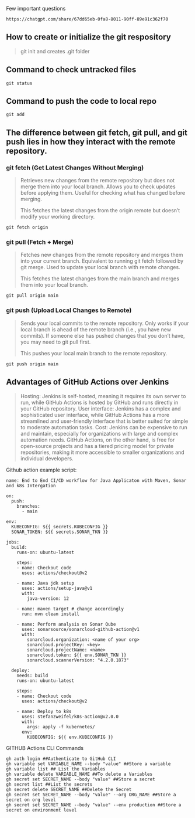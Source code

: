 Few important questions
```
https://chatgpt.com/share/67dd65eb-0fa8-8011-90ff-89e91c362f70
```

## How to create or initialize the git respository
>git init and creates .git folder

## Command to check untracked files
```
git status
```
## Command to push the code to local repo
``` 
git add
```
## The difference between git fetch, git pull, and git push lies in how they interact with the remote repository.
### git fetch (Get Latest Changes Without Merging)
>   Retrieves new changes from the remote repository but does not merge them into your local branch.
>   Allows you to check updates before applying them.
>   Useful for checking what has changed before merging.
>
>   This fetches the latest changes from the origin remote but doesn’t modify your working directory.
```
git fetch origin
```

### git pull (Fetch + Merge)
>   Fetches new changes from the remote repository and merges them into your current branch.
>   Equivalent to running git fetch followed by git merge.
>   Used to update your local branch with remote changes.
>
>   This fetches the latest changes from the main branch and merges them into your local branch.
```
git pull origin main
```

### git push (Upload Local Changes to Remote)
>   Sends your local commits to the remote repository.
>   Only works if your local branch is ahead of the remote branch (i.e., you have new commits).
>   If someone else has pushed changes that you don’t have, you may need to git pull first.
>
>   This pushes your local main branch to the remote repository.
```
git push origin main
```

## Advantages of GitHub Actions over Jenkins
> Hosting: Jenkins is self-hosted, meaning it requires its own server to run, while GitHub Actions is hosted by GitHub and runs directly in your GitHub repository.
> User interface: Jenkins has a complex and sophisticated user interface, while GitHub Actions has a more streamlined and user-friendly interface that is better suited for simple to moderate automation tasks.
>Cost: Jenkins can be expensive to run and maintain, especially for organizations with large and complex automation needs. GitHub Actions, on the other hand, is free for open-source projects and has a tiered pricing model for private repositories, making it more accessible to smaller organizations and individual developers.

Github action example script:
```
name: End to End CI/CD workflow for Java Applicaton with Maven, Sonar and k8s Intergation

on:
  push:
    branches:
      - main

env:
  KUBECONFIG: ${{ secrets.KUBECONFIG }}
  SONAR_TOKEN: ${{ secrets.SONAR_TKN }}

jobs:
  build:
    runs-on: ubuntu-latest

    steps:
    - name: Checkout code
      uses: actions/checkout@v2

    - name: Java jdk setup
      uses: actions/setup-java@v1
      with:
        java-version: 12

    - name: maven target # change accordingly
      run: mvn clean install

    - name: Perform analysis on Sonar Qube
      uses: sonarsource/sonarcloud-github-action@v1
      with:
        sonarcloud.organization: <name of your org>
        sonarcloud.projectKey: <key>
        sonarcloud.projectName: <name>
        sonarcloud.token: ${{ env.SONAR_TKN }}
        sonarcloud.scannerVersion: "4.2.0.1873"

  deploy:
    needs: build
    runs-on: ubuntu-latest

    steps:
    - name: Checkout code
      uses: actions/checkout@v2

    - name: Deploy to k8s
      uses: stefanzweifel/k8s-action@v2.0.0
      with:
        args: apply -f kubernetes/
      env:
        KUBECONFIG: ${{ env.KUBECONFIG }}
```

GITHUB Actions CLI Commands
```
gh auth login ##Authenticate to GitHub CLI
gh variable set VARIABLE_NAME --body "value" ##Store a variable
gh variable list ## List the Variables
gh variable delete VARIABLE_NAME ##To delete a Variables
gh secret set SECRET_NAME --body "value" ##Store a secret
gh secret list ##List the secrets
gh secret delete SECRET_NAME ##Delete the Secret
gh secret set SECRET_NAME --body "value" --org ORG_NAME ##Store a secret on org level
gh secret set SECRET_NAME --body "value" --env production ##Store a secret on environment level
```